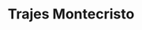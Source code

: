 ---
title: "Trajes Montecristo"
url: /caracas/trajes-montecristo-avenida-libertador/
shop: Kleidung
---